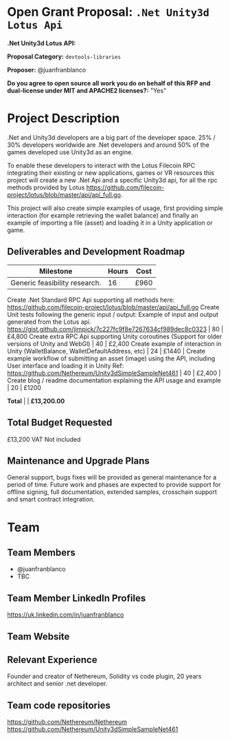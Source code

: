 
# Open Grant Proposal: `.Net Unity3d Lotus Api`

**.Net Unity3d Lotus API:**

**Proposal Category:** `devtools-libraries`

**Proposer:** @juanfranblanco

**Do you agree to open source all work you do on behalf of this RFP and dual-license under MIT and APACHE2 licenses?:** "Yes"

# Project Description

.Net and Unity3d developers are a big part of the developer space. 25% / 30%  developers worldwide are .Net developers and around 50% of the games developed use Unity3d as an engine.

To enable these developers to interact with the Lotus Filecoin RPC integrating their existing or new applications, games or VR resources this project will create a new .Net Api and a specific Unity3d api, for all the rpc methods provided by Lotus https://github.com/filecoin-project/lotus/blob/master/api/api_full.go.

This project will also create simple examples of usage, first providing simple interaction (for example retrieving the wallet balance) and finally an example of importing a file (asset) and loading it in a Unity application or game.

## Deliverables and Development Roadmap

Milestone | Hours | Cost
--- | --- | ---
 Generic feasibility research. | 16 | £960
Create .Net Standard RPC Api supporting all methods here:
https://github.com/filecoin-project/lotus/blob/master/api/api_full.go
Create Unit tests following the generic input / output:
Example of input and output generated from the Lotus api. https://gist.github.com/jimpick/7c227fc9f8e7267634cf989dec8c0323
| 80 | £4,800
Create extra RPC Api supporting Unity coroutines (Support for older versions of Unity and WebGl)
| 40 | £2,400
 Create example of interaction in Unity (WalletBalance, WalletDefaultAddress, etc) | 24 | £1440
 | Create example workflow of submitting an asset (image) using the API, including User interface and loading it in Unity Ref: https://github.com/Nethereum/Unity3dSimpleSampleNet461 | 40 | £2,400
| Create blog / readme documentation explaining the API usage and example | 20 |  £1200


**Total** |  | 	**£13,200.00**

## Total Budget Requested

£13,200 VAT Not included

## Maintenance and Upgrade Plans

General support, bugs fixes will be provided as general maintenance for a period of time. Future work and phases are expected to provide support for offline signing, full documentation, extended samples, crosschain support and smart contract integration.

# Team

## Team Members

- @juanfranblanco
- TBC

## Team Member LinkedIn Profiles

https://uk.linkedin.com/in/juanfranblanco

## Team Website

## Relevant Experience

Founder and creator of Nethereum, Solidity vs code plugin, 20 years architect and senior .net developer.

## Team code repositories

https://github.com/Nethereum/Nethereum
https://github.com/Nethereum/Unity3dSimpleSampleNet461

